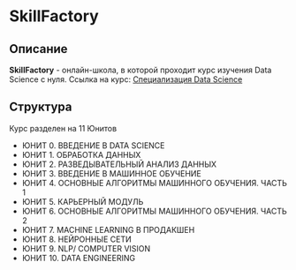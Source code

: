# SkillFactory

## Описание
**SkillFactory** - онлайн-школа, в которой проходит курс изучения Data Sсience с нуля. Ссылка на курс:  [Специализация Data Science](https://skillfactory.ru/data-science-specialization)

## Структура
Курс разделен на 11 Юнитов
- ЮНИТ 0. ВВЕДЕНИЕ В DATA SCIENCE
- ЮНИТ 1. ОБРАБОТКА ДАННЫХ
- ЮНИТ 2. РАЗВЕДЫВАТЕЛЬНЫЙ АНАЛИЗ ДАННЫХ
- ЮНИТ 3. ВВЕДЕНИЕ В МАШИННОЕ ОБУЧЕНИЕ
- ЮНИТ 4. ОСНОВНЫЕ АЛГОРИТМЫ МАШИННОГО ОБУЧЕНИЯ. ЧАСТЬ 1
- ЮНИТ 5. КАРЬЕРНЫЙ МОДУЛЬ
- ЮНИТ 6. ОСНОВНЫЕ АЛГОРИТМЫ МАШИННОГО ОБУЧЕНИЯ. ЧАСТЬ 2
- ЮНИТ 7. MACHINE LEARNING В ПРОДАКШЕН
- ЮНИТ 8. НЕЙРОННЫЕ СЕТИ
- ЮНИТ 9. NLP/ COMPUTER VISION
- ЮНИТ 10. DATA ENGINEERING




